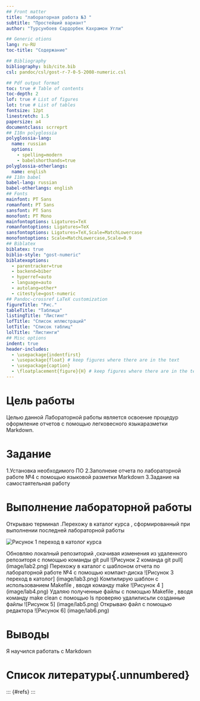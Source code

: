 ```yaml
---
## Front matter
title: "лабораторная работа №3 "
subtitle: "Простейший вариант"
author: "Турсунбоев Сардорбек Кахрамон Угли"

## Generic otions
lang: ru-RU
toc-title: "Содержание"

## Bibliography
bibliography: bib/cite.bib
csl: pandoc/csl/gost-r-7-0-5-2008-numeric.csl

## Pdf output format
toc: true # Table of contents
toc-depth: 2
lof: true # List of figures
lot: true # List of tables
fontsize: 12pt
linestretch: 1.5
papersize: a4
documentclass: scrreprt
## I18n polyglossia
polyglossia-lang:
  name: russian
  options:
	- spelling=modern
	- babelshorthands=true
polyglossia-otherlangs:
  name: english
## I18n babel
babel-lang: russian
babel-otherlangs: english
## Fonts
mainfont: PT Sans
romanfont: PT Sans
sansfont: PT Sans
monofont: PT Mono
mainfontoptions: Ligatures=TeX
romanfontoptions: Ligatures=TeX
sansfontoptions: Ligatures=TeX,Scale=MatchLowercase
monofontoptions: Scale=MatchLowercase,Scale=0.9
## Biblatex
biblatex: true
biblio-style: "gost-numeric"
biblatexoptions:
  - parentracker=true
  - backend=biber
  - hyperref=auto
  - language=auto
  - autolang=other*
  - citestyle=gost-numeric
## Pandoc-crossref LaTeX customization
figureTitle: "Рис."
tableTitle: "Таблица"
listingTitle: "Листинг"
lofTitle: "Список иллюстраций"
lotTitle: "Список таблиц"
lolTitle: "Листинги"
## Misc options
indent: true
header-includes:
  - \usepackage{indentfirst}
  - \usepackage{float} # keep figures where there are in the text
  - \usepackage{caption}
  - \floatplacement{figure}{H} # keep figures where there are in the text
---
```


# Цель работы

Целью данной Лабораторной работы является освоение процедур оформление отчетов с помощью легковесного языкаразметки Мarkdown.

# Задание

1.Установка необходимого ПО
2.Заполнеие отчета по лабораторной работе №4 с помощью языковой разметки Markdown
3.Задание на самостаятельная работу 


# Выполнение лабораторной работы  
Открываю терминал .Перехожу в каталог курса , сформированный при выполнении последней лабораторной работы
 

![Рисунок 1 переход в католог курса](image/Lab1.png) 

Обновляю локалный репозиторий ,скачивая изменения из удаленного репозиторя с помощью команды git pull
![Рисунок 2 команда git pull] (image/lab2.png)
Перехожу в каталог с шаблоном отчета по лабораторной работе №4 с помощью компакт-диска 
![Рисунок 3 переход в католог] (image/lab3.png) 
Компилирую шаблон с использованием Мakefile , вводя команду make
![Рисунок 4 ] (image/lab4.png) 
Удаляю полученные файлы с помощью Makefile ,  вводя команду make clean с помощью ls проверяю удалилисьли созданные файлы 
![Рисунок 5] (image/lab5.png) 
Открываю файл с помощью редактора 
![Рисунок 6] (image/lab6.png)

# Выводы

Я научился работать с Markdown

# Список литературы{.unnumbered}

::: {#refs}
:::
